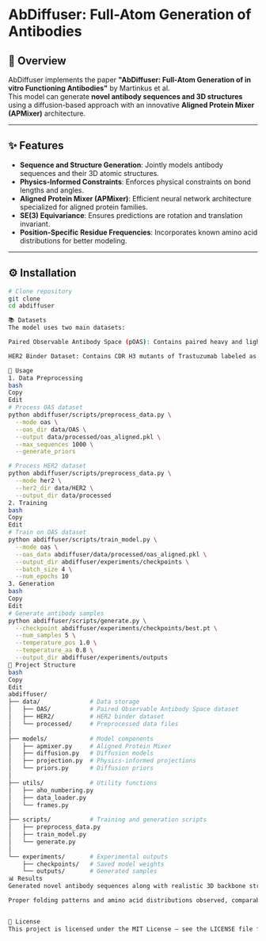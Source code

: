 # AbDiffuser: Full-Atom Generation of Antibodies

## 🧬 Overview
AbDiffuser implements the paper **"AbDiffuser: Full-Atom Generation of in vitro Functioning Antibodies"** by Martinkus et al.  
This model can generate **novel antibody sequences and 3D structures** using a diffusion-based approach with an innovative **Aligned Protein Mixer (APMixer)** architecture.

---

## ✨ Features
- **Sequence and Structure Generation**: Jointly models antibody sequences and their 3D atomic structures.
- **Physics-Informed Constraints**: Enforces physical constraints on bond lengths and angles.
- **Aligned Protein Mixer (APMixer)**: Efficient neural network architecture specialized for aligned protein families.
- **SE(3) Equivariance**: Ensures predictions are rotation and translation invariant.
- **Position-Specific Residue Frequencies**: Incorporates known amino acid distributions for better modeling.

---

## ⚙️ Installation
```bash
# Clone repository
git clone 
cd abdiffuser

📚 Datasets
The model uses two main datasets:

Paired Observable Antibody Space (pOAS): Contains paired heavy and light chain antibody sequences.

HER2 Binder Dataset: Contains CDR H3 mutants of Trastuzumab labeled as binders or non-binders to HER2.

🚀 Usage
1. Data Preprocessing
bash
Copy
Edit
# Process OAS dataset
python abdiffuser/scripts/preprocess_data.py \
  --mode oas \
  --oas_dir data/OAS \
  --output data/processed/oas_aligned.pkl \
  --max_sequences 1000 \
  --generate_priors

# Process HER2 dataset
python abdiffuser/scripts/preprocess_data.py \
  --mode her2 \
  --her2_dir data/HER2 \
  --output_dir data/processed
2. Training
bash
Copy
Edit
# Train on OAS dataset
python abdiffuser/scripts/train_model.py \
  --mode oas \
  --oas_data abdiffuser/data/processed/oas_aligned.pkl \
  --output_dir abdiffuser/experiments/checkpoints \
  --batch_size 4 \
  --num_epochs 10
3. Generation
bash
Copy
Edit
# Generate antibody samples
python abdiffuser/scripts/generate.py \
  --checkpoint abdiffuser/experiments/checkpoints/best.pt \
  --num_samples 5 \
  --temperature_pos 1.0 \
  --temperature_aa 0.8 \
  --output_dir abdiffuser/experiments/outputs
📂 Project Structure
bash
Copy
Edit
abdiffuser/
├── data/              # Data storage
│   ├── OAS/           # Paired Observable Antibody Space dataset
│   ├── HER2/          # HER2 binder dataset
│   └── processed/     # Preprocessed data files
│
├── models/            # Model components
│   ├── apmixer.py     # Aligned Protein Mixer
│   ├── diffusion.py   # Diffusion models
│   ├── projection.py  # Physics-informed projections
│   └── priors.py      # Diffusion priors
│
├── utils/             # Utility functions
│   ├── aho_numbering.py
│   ├── data_loader.py
│   └── frames.py
│
├── scripts/           # Training and generation scripts
│   ├── preprocess_data.py
│   ├── train_model.py
│   └── generate.py
│
└── experiments/       # Experimental outputs
    ├── checkpoints/   # Saved model weights
    └── outputs/       # Generated samples
📊 Results
Generated novel antibody sequences along with realistic 3D backbone structures.

Proper folding patterns and amino acid distributions observed, comparable to natural antibodies.


📝 License
This project is licensed under the MIT License – see the LICENSE file for details.


